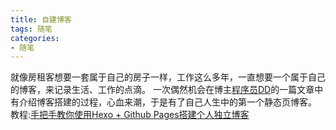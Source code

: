 ```yaml
---
title: 自建博客
tags: 随笔
categories:
- 随笔
---
```

就像房租客想要一套属于自己的房子一样，工作这么多年，一直想要一个属于自己的博客，来记录生活、工作的点滴。<!-- more --> 一次偶然机会在博主[程序员DD](http://blog.didispace.com/)的一篇文章中有介绍博客搭建的过程，心血来潮，于是有了自己人生中的第一个静态页博客。
教程:[手把手教你使用Hexo + Github Pages搭建个人独立博客](https://linghucong.js.org/2016/04/15/2016-04-15-hexo-github-pages-blog/)

